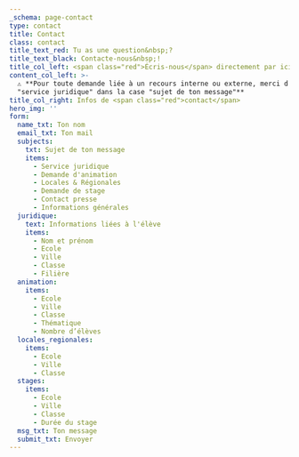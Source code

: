 ```yaml
---
_schema: page-contact
type: contact
title: Contact
class: contact
title_text_red: Tu as une question&nbsp;?
title_text_black: Contacte-nous&nbsp;!
title_col_left: <span class="red">Écris-nous</span> directement par ici&nbsp;!
content_col_left: >-
  ⚠️ **Pour toute demande liée à un recours interne ou externe, merci d'indiquer
  "service juridique" dans la case "sujet de ton message"**
title_col_right: Infos de <span class="red">contact</span>
hero_img: ''
form:
  name_txt: Ton nom
  email_txt: Ton mail
  subjects:
    txt: Sujet de ton message
    items:
      - Service juridique
      - Demande d'animation
      - Locales & Régionales
      - Demande de stage
      - Contact presse
      - Informations générales
  juridique:
    text: Informations liées à l'élève
    items:
      - Nom et prénom
      - Ecole
      - Ville
      - Classe
      - Filière
  animation:
    items:
      - Ecole
      - Ville
      - Classe
      - Thématique
      - Nombre d’élèves
  locales_regionales:
    items:
      - Ecole
      - Ville
      - Classe
  stages:
    items:
      - Ecole
      - Ville
      - Classe
      - Durée du stage
  msg_txt: Ton message
  submit_txt: Envoyer
---
```

